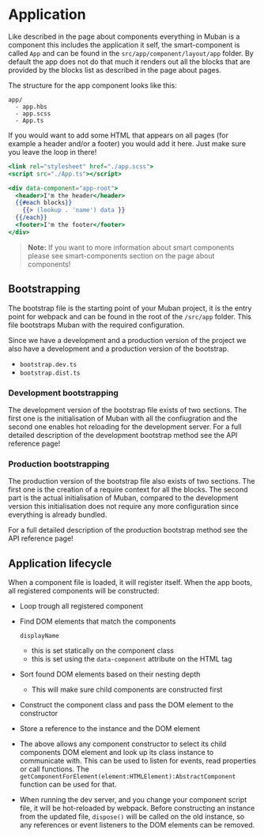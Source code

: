 # Application
Like described in the page about components everything in Muban is a component this includes the application it self, the smart-component is called `App` and can be found in the `src/app/component/layout/app` folder. By default the app does not do that much it renders out all the blocks that are provided by the blocks list as described in the page about pages.

The structure for the app component looks like this:

```
app/
  - app.hbs
  - app.scss
  - App.ts
```

If you would want to add some HTML that appears on all pages (for example a header and/or a footer) you would add it here. Just make sure you leave the loop in there!

```handlebars
<link rel="stylesheet" href="./app.scss">
<script src="./App.ts"></script>

<div data-component="app-root">
  <header>I'm the header</header>
  {{#each blocks}}
    {{> (lookup . 'name') data }}
  {{/each}}
  <footer>I'm the footer</footer>
</div>
```

> **Note:** If you want to more information about smart components please see smart-components section on the page about components!

## Bootstrapping
The bootstrap file is the starting point of your Muban project, it is the entry point for webpack and can be found in the root of the `/src/app` folder. This file bootstraps Muban with the required configuration.

Since we have a development and a production version of the project we also have a development and a production version of the bootstrap.

* `bootstrap.dev.ts`
* `bootstrap.dist.ts`

### Development bootstrapping
The development version of the bootstrap file exists of two sections. The first one is the initialisation of Muban with all the confiugration and the second one enables hot reloading for the development server. For a full detailed description of the development bootstrap method see the API reference page!

### Production bootstrapping
The production version of the bootstrap file also exists of two sections. The first one is the creation of a require context for all the blocks. The second part is the actual initialisation of Muban, compared to the development version this initialisation does not require any more configuration since everything is already bundled. 

For a full detailed description of the production bootstrap method see the API reference page!

## Application lifecycle

When a component file is loaded, it will register itself. When the app boots, all registered components will be constructed:

- Loop trough all registered component

- Find DOM elements that match the components

  ```
  displayName
  ```

  - this is set statically on the component class
  - this is set using the `data-component` attribute on the HTML tag

- Sort found DOM elements based on their nesting depth

  - This will make sure child components are constructed first

- Construct the component class and pass the DOM element to the constructor

- Store a reference to the instance and the DOM element

- The above allows any component constructor to select its child components DOM element and look up its class instance to communicate with. This can be used to listen for events, read properties or call functions. The `getComponentForElement(element:HTMLElement):AbstractComponent` function can be used for that.

- When running the dev server, and you change your component script file, it will be hot-reloaded by webpack. Before constructing an instance from the updated file, `dispose()` will be called on the old instance, so any references or event listeners to the DOM elements can be removed.